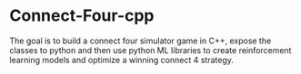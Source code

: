# Connect-Four-cpp
  The goal is to build a connect four simulator game in C++, expose the classes to python and then use python ML libraries to create reinforcement learning models and optimize a winning connect 4 strategy.

